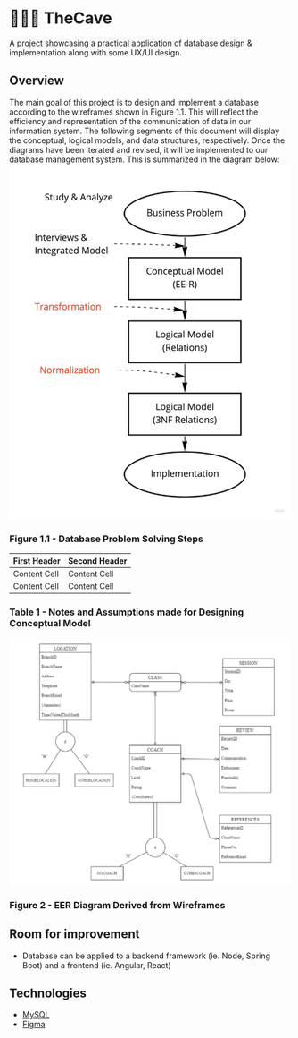 # 🏋🏽‍♀️ TheCave
A project showcasing a practical application of database design &amp; implementation along with some UX/UI design.

## Overview
The main goal of this project is to design and implement a database according to the wireframes shown in Figure 1.1. This will reflect the efficiency and representation of the communication of data in our information system. The following segments of this document will display the conceptual, logical models, and data structures, respectively. Once the diagrams have been iterated and revised, it will be implemented to our database management system. This is summarized in the diagram below:
![](figure1-1.jpg)
### Figure 1.1 - Database Problem Solving Steps

| First Header  | Second Header |
| ------------- | ------------- |
| Content Cell  | Content Cell  |
| Content Cell  | Content Cell  |
### Table 1 -  Notes and Assumptions made for Designing Conceptual Model

![](figure2.png)
### Figure 2 -  EER Diagram Derived from Wireframes

## Room for improvement
* Database can be applied to a backend framework (ie. Node, Spring Boot) and a frontend (ie. Angular, React)

## Technologies
* [MySQL](https://dev.mysql.com/doc/)
* [Figma](https://www.figma.com/)

